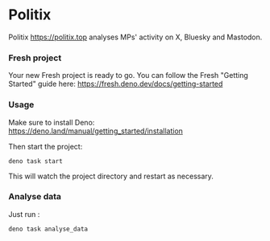 # Politix

Politix https://politix.top analyses MPs' activity on X, Bluesky and Mastodon.

### Fresh project

Your new Fresh project is ready to go. You can follow the Fresh "Getting
Started" guide here: https://fresh.deno.dev/docs/getting-started

### Usage

Make sure to install Deno: https://deno.land/manual/getting_started/installation

Then start the project:

```
deno task start
```

This will watch the project directory and restart as necessary.

### Analyse data

Just run :

```
deno task analyse_data
```
